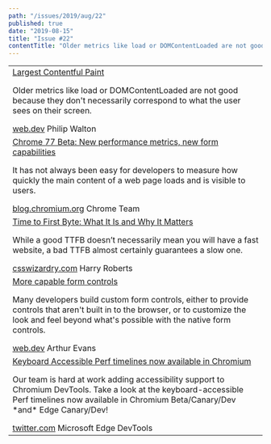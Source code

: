 ```yaml
---
path: "/issues/2019/aug/22"
published: true
date: "2019-08-15"
title: "Issue #22"
contentTitle: "Older metrics like load or DOMContentLoaded are not good, Chrome 77 Beta: New performance metrics, Time to First Byte: What It Is and Why It Matters ..."
---
```

<center>
	<table align="center" border="0" cellspacing="0" width="100%" height="100%" cellpadding="0">
    <tbody>
				<tr>
					<td>
            <div class="issue__content">
              <a href="https://web.dev/largest-contentful-paint/" target="_blank" rel="noopener noreferrer">
                <span class="issue__content-title">Largest Contentful Paint</span>
              </a>
							<p class="issue__content-desc">Older metrics like load or DOMContentLoaded are not good because they don't necessarily correspond to what the user sees on their screen.</p>
							<div class="issue__content-info"><a href="https://web.dev/largest-contentful-paint/" target="_blank" rel="noopener noreferrer">web.dev</a> <span>Philip Walton</span></div>
						</div>
					</td>
				</tr>
				<tr>
					<td>
            <div class="issue__content">
              <a href="https://blog.chromium.org/2019/08/chrome-77-beta-new-performance-metrics.html" target="_blank" rel="noopener noreferrer">
                <span class="issue__content-title">Chrome 77 Beta: New performance metrics, new form capabilities</span>
              </a>
							<p class="issue__content-desc">It has not always been easy for developers to measure how quickly the main content of a web page loads and is visible to users.</p>
							<div class="issue__content-info"><a href="https://blog.chromium.org/2019/08/chrome-77-beta-new-performance-metrics.html" target="_blank" rel="noopener noreferrer">blog.chromium.org</a> <span>Chrome Team</span></div>
						</div>
					</td>
				</tr>
				<tr>
					<td>
            <div class="issue__content">
              <a href="https://csswizardry.com/2019/08/time-to-first-byte-what-it-is-and-why-it-matters/" target="_blank" rel="noopener noreferrer">
                <span class="issue__content-title">Time to First Byte: What It Is and Why It Matters</span>
              </a>
							<p class="issue__content-desc">While a good TTFB doesn’t necessarily mean you will have a fast website, a bad TTFB almost certainly guarantees a slow one.</p>
							<div class="issue__content-info"><a href="https://csswizardry.com/2019/08/time-to-first-byte-what-it-is-and-why-it-matters/" target="_blank" rel="noopener noreferrer">csswizardry.com</a> <span>Harry Roberts</span></div>
						</div>
					</td>
				</tr>
				<tr>
					<td>
            <div class="issue__content">
              <a href="https://web.dev/more-capable-form-controls" target="_blank" rel="noopener noreferrer">
                <span class="issue__content-title">More capable form controls</span>
              </a>
							<p class="issue__content-desc">Many developers build custom form controls, either to provide controls that aren't built in to the browser, or to customize the look and feel beyond what's possible with the native form controls.</p>
							<div class="issue__content-info"><a href="https://web.dev/more-capable-form-controls" target="_blank" rel="noopener noreferrer">web.dev</a> <span>Arthur Evans</span></div>
						</div>
					</td>
				</tr>
				<tr>
					<td>
            <div class="issue__content">
              <a href="https://twitter.com/EdgeDevTools/status/1161050456560287744" target="_blank" rel="noopener noreferrer">
                <span class="issue__content-title">Keyboard Accessible Perf timelines now available in Chromium</span>
              </a>
							<p class="issue__content-desc">Our team is hard at work adding accessibility support to Chromium DevTools. Take a look at the keyboard-accessible Perf timelines now available in Chromium Beta/Canary/Dev *and* Edge Canary/Dev!</p>
							<div class="issue__content-info"><a href="https://twitter.com/EdgeDevTools/status/1161050456560287744" target="_blank" rel="noopener noreferrer">twitter.com</a> <span>Microsoft Edge DevTools</span></div>
						</div>
					</td>
				</tr></tbody>
  </table>
</center>
